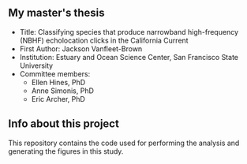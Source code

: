 ## My master's thesis

- Title: Classifying species that produce narrowband high-frequency (NBHF) echolocation clicks in the California Current
- First Author: Jackson Vanfleet-Brown
- Institution: Estuary and Ocean Science Center, San Francisco State University
- Committee members:
	- Ellen Hines, PhD
	- Anne Simonis, PhD
	- Eric Archer, PhD

## Info about this project

This repository contains the code used for performing the analysis and generating the figures in this study.


